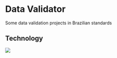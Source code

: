 <h1>Data Validator</h1>
Some data validation projects in Brazilian standards
<h2>Technology</h2>
<div>
  <img src="https://img.shields.io/badge/Python-3776AB?style=for-the-badge&logo=python&logoColor=white)](https://www.python.org/)">
</div>